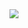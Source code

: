 <a href="https://visitcount.itsvg.in">
  <img src="https://visitcount.itsvg.in/api?id=aakku&label=view%20counttii&icon=5&pretty=true" />
</a>
